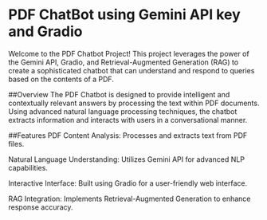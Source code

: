 # PDF ChatBot using Gemini API key and Gradio

Welcome to the PDF Chatbot Project! This project leverages the power of the Gemini API, Gradio, and Retrieval-Augmented Generation (RAG) to create a sophisticated chatbot that can understand and respond to queries based on the contents of a PDF.

##Overview
The PDF Chatbot is designed to provide intelligent and contextually relevant answers by processing the text within PDF documents. Using advanced natural language processing techniques, the chatbot extracts information and interacts with users in a conversational manner.

##Features
PDF Content Analysis: Processes and extracts text from PDF files.

Natural Language Understanding: Utilizes Gemini API for advanced NLP capabilities.

Interactive Interface: Built using Gradio for a user-friendly web interface.

RAG Integration: Implements Retrieval-Augmented Generation to enhance response accuracy.
